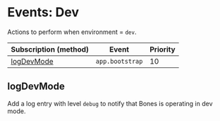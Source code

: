 # Events: Dev

Actions to perform when environment = `dev`.

| Subscription (method)     | Event           | Priority |
|---------------------------|-----------------|----------|
| [logDevMode](#logdevmode) | `app.bootstrap` | 10       |

## logDevMode

Add a log entry with level `debug` to notify that Bones is operating in dev mode.